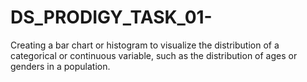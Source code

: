 # DS_PRODIGY_TASK_01-
Creating a bar chart or histogram to visualize the distribution of a categorical or continuous variable, such as the distribution of ages or genders in a population.
